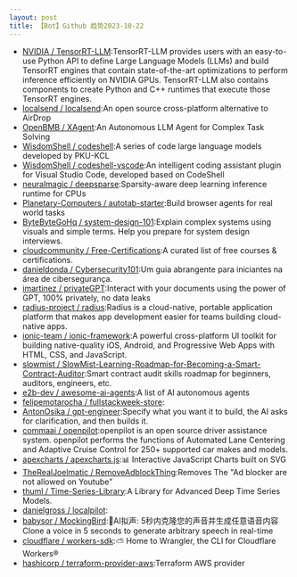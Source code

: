 ```yaml
---
layout: post
title: 【Bot】Github 趋势2023-10-22
---
```


* [NVIDIA / TensorRT-LLM](https://github.com/NVIDIA/TensorRT-LLM):TensorRT-LLM provides users with an easy-to-use Python API to define Large Language Models (LLMs) and build TensorRT engines that contain state-of-the-art optimizations to perform inference efficiently on NVIDIA GPUs. TensorRT-LLM also contains components to create Python and C++ runtimes that execute those TensorRT engines.
* [localsend / localsend](https://github.com/localsend/localsend):An open source cross-platform alternative to AirDrop
* [OpenBMB / XAgent](https://github.com/OpenBMB/XAgent):An Autonomous LLM Agent for Complex Task Solving
* [WisdomShell / codeshell](https://github.com/WisdomShell/codeshell):A series of code large language models developed by PKU-KCL
* [WisdomShell / codeshell-vscode](https://github.com/WisdomShell/codeshell-vscode):An intelligent coding assistant plugin for Visual Studio Code, developed based on CodeShell
* [neuralmagic / deepsparse](https://github.com/neuralmagic/deepsparse):Sparsity-aware deep learning inference runtime for CPUs
* [Planetary-Computers / autotab-starter](https://github.com/Planetary-Computers/autotab-starter):Build browser agents for real world tasks
* [ByteByteGoHq / system-design-101](https://github.com/ByteByteGoHq/system-design-101):Explain complex systems using visuals and simple terms. Help you prepare for system design interviews.
* [cloudcommunity / Free-Certifications](https://github.com/cloudcommunity/Free-Certifications):A curated list of free courses & certifications.
* [danieldonda / Cybersecurity101](https://github.com/danieldonda/Cybersecurity101):Um guia abrangente para iniciantes na área de cibersegurança.
* [imartinez / privateGPT](https://github.com/imartinez/privateGPT):Interact with your documents using the power of GPT, 100% privately, no data leaks
* [radius-project / radius](https://github.com/radius-project/radius):Radius is a cloud-native, portable application platform that makes app development easier for teams building cloud-native apps.
* [ionic-team / ionic-framework](https://github.com/ionic-team/ionic-framework):A powerful cross-platform UI toolkit for building native-quality iOS, Android, and Progressive Web Apps with HTML, CSS, and JavaScript.
* [slowmist / SlowMist-Learning-Roadmap-for-Becoming-a-Smart-Contract-Auditor](https://github.com/slowmist/SlowMist-Learning-Roadmap-for-Becoming-a-Smart-Contract-Auditor):Smart contract audit skills roadmap for beginners, auditors, engineers, etc.
* [e2b-dev / awesome-ai-agents](https://github.com/e2b-dev/awesome-ai-agents):A list of AI autonomous agents
* [felipemotarocha / fullstackweek-store](https://github.com/felipemotarocha/fullstackweek-store):
* [AntonOsika / gpt-engineer](https://github.com/AntonOsika/gpt-engineer):Specify what you want it to build, the AI asks for clarification, and then builds it.
* [commaai / openpilot](https://github.com/commaai/openpilot):openpilot is an open source driver assistance system. openpilot performs the functions of Automated Lane Centering and Adaptive Cruise Control for 250+ supported car makes and models.
* [apexcharts / apexcharts.js](https://github.com/apexcharts/apexcharts.js):📊 Interactive JavaScript Charts built on SVG
* [TheRealJoelmatic / RemoveAdblockThing](https://github.com/TheRealJoelmatic/RemoveAdblockThing):Removes The "Ad blocker are not allowed on Youtube"
* [thuml / Time-Series-Library](https://github.com/thuml/Time-Series-Library):A Library for Advanced Deep Time Series Models.
* [danielgross / localpilot](https://github.com/danielgross/localpilot):
* [babysor / MockingBird](https://github.com/babysor/MockingBird):🚀AI拟声: 5秒内克隆您的声音并生成任意语音内容 Clone a voice in 5 seconds to generate arbitrary speech in real-time
* [cloudflare / workers-sdk](https://github.com/cloudflare/workers-sdk):⛅️ Home to Wrangler, the CLI for Cloudflare Workers®
* [hashicorp / terraform-provider-aws](https://github.com/hashicorp/terraform-provider-aws):Terraform AWS provider

